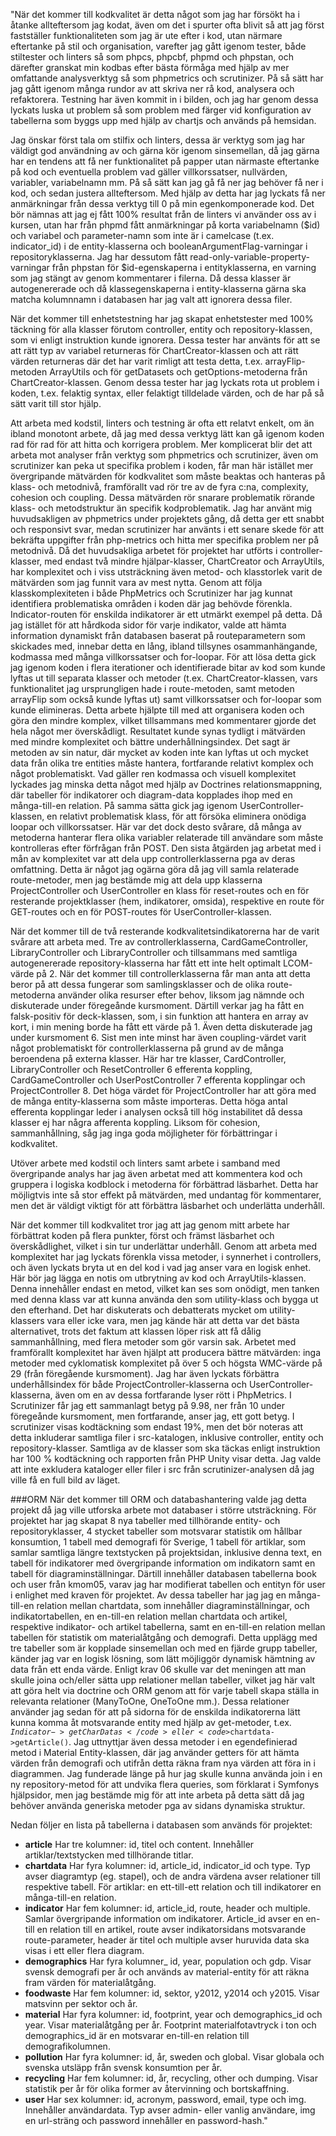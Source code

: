 "När det kommer till kodkvalitet är detta något som jag har försökt ha i åtanke allteftersom jag kodat, även om det i spurter ofta blivit så att jag först fastställer funktionaliteten som jag är ute efter i kod, utan närmare eftertanke på stil och organisation, varefter jag gått igenom tester, både stiltester och linters så som phpcs, phpcbf, phpmd och phpstan, och därefter granskat min kodbas efter bästa förmåga med hjälp av mer omfattande analysverktyg så som phpmetrics och scrutinizer. På så sätt har jag gått igenom många rundor av att skriva ner rå kod, analysera och refaktorera. Testning har även kommit in i bilden, och jag har genom dessa lyckats luska ut problem så som problem med färger vid konfiguration av tabellerna som byggs upp med hjälp av chartjs och används på hemsidan.

Jag önskar först tala om stilfix och linters, dessa är verktyg som jag har väldigt god användning av och gärna kör igenom sinsemellan, då jag gärna har en tendens att få ner funktionalitet på papper utan närmaste eftertanke på kod och eventuella problem vad gäller villkorssatser, nullvärden, variabler, variabelnamn mm. På så sätt kan jag gå få ner jag behöver få ner i kod, och sedan justera allteftersom. Med hjälp av detta har jag lyckats få ner anmärkningar från dessa verktyg till 0 på min egenkomponerade kod. Det bör nämnas att jag ej fått 100% resultat från de linters vi använder oss av i kursen, utan har från phpmd fått anmärkningar på korta variabelnamn ($id) och variabel och parameter-namn som inte är i camelcase (t.ex. indicator_id) i de entity-klasserna och booleanArgumentFlag-varningar i repositoryklasserna. Jag har dessutom fått read-only-variable-property-varningar från phpstan
för $id-egenskaperna i entityklasserna, en varning som jag stängt av genom kommentarer i filerna. Då dessa klasser är autogenererade och då klassegenskaperna i entity-klasserna gärna ska matcha kolumnnamn i databasen har jag valt att ignorera dessa filer.

När det kommer till enhetstestning har jag skapat enhetstester med 100% täckning för alla klasser förutom controller, entity och repository-klassen, som vi enligt instruktion kunde ignorera. Dessa tester har använts för att se att rätt typ av variabel returneras för ChartCreator-klassen och att rätt värden returneras där det har varit rimligt att testa detta, t.ex. arrayFlip-metoden ArrayUtils och för getDatasets och getOptions-metoderna från ChartCreator-klassen. Genom dessa tester har jag lyckats rota ut problem i koden, t.ex. felaktig syntax, eller felaktigt tilldelade värden, och de har på så sätt varit till stor hjälp.

Att arbeta med kodstil, linters och testning är ofta ett relatvt enkelt, om än ibland monotont arbete, då jag med dessa verktyg lätt kan gå igenom koden rad för rad för att hitta och korrigera problem. Mer komplicerat blir det att arbeta mot analyser från verktyg som phpmetrics och scrutinizer, även om scrutinizer kan peka ut specifika problem i koden, får man här istället mer övergripande mätvärden för kodkvalitet som måste beaktas och hanteras på klass- och metodnivå, framförallt vad rör tre av de fyra c:na, complexity, cohesion och coupling. Dessa mätvärden rör snarare problematik rörande klass- och metodstruktur än specifik kodproblematik. Jag har använt mig huvudsakligen av phpmetrics under projektets gång, då detta ger ett snabbt och responsivt svar, medan scrutinizer har använts i ett senare skede för att bekräfta uppgifter från php-metrics och hitta mer specifika problem ner på metodnivå. Då det huvudsakliga arbetet för projektet har utförts i controller-klasser, med endast två mindre hjälpar-klasser, ChartCreator och ArrayUtils, har komplexitet och i viss utsträckning även metod- och klasstorlek varit de mätvärden som jag funnit vara av mest nytta. Genom att följa klasskomplexiteten i både PhpMetrics och Scrutinizer har jag kunnat identifiera problematiska områden i koden där jag behövde förenkla. Indicator-routen för enskilda indikatorer är ett utmärkt exempel på detta. Då jag istället för att hårdkoda sidor för varje indikator, valde att hämta information dynamiskt från databasen baserat på routeparametern som skickades med, innebar detta en lång, ibland tillsynes osammanhängande, kodmassa med många villkorssatser och for-loopar. För att lösa detta gick jag igenom koden i flera iterationer och identifierade bitar av kod som kunde lyftas ut till separata klasser och metoder (t.ex. ChartCreator-klassen, vars funktionalitet jag ursprungligen hade i route-metoden, samt metoden arrayFlip som också kunde lyftas ut) samt villkorssatser och for-loopar som kunde elimineras. Detta arbete hjälpte till med att organisera koden och göra den mindre komplex, vilket tillsammans med kommentarer gjorde det hela något mer överskådligt. Resultatet kunde synas tydligt i mätvärden med mindre komplexitet och bättre underhållningsindex. Det sagt är metoden av sin natur, där mycket av koden inte kan lyftas ut och mycket data från olika tre entities måste hantera, fortfarande relativt komplex och något problematiskt. Vad gäller ren kodmassa och visuell komplexitet lyckades jag minska detta något med hjälp av Doctrines relationsmappning, där tabeller för indikatorer och diagram-data kopplades ihop med en många-till-en relation. På samma sätta gick jag igenom UserController-klassen, en relativt problematisk klass, för att försöka eliminera onödiga loopar och villkorssatser. Här var det dock desto svårare, då många av metoderna hanterar flera olika variabler relaterade till användare som måste kontrolleras efter förfrågan från POST. Den sista åtgärden jag arbetat med i mån av komplexitet var att dela upp controllerklasserna pga av deras omfattning. Detta är något jag ogärna göra då jag vill samla relaterade route-metoder, men jag bestämde mig att dela upp klasserna ProjectController och UserController en klass för reset-routes och en för resterande projektklasser (hem, indikatorer, omsida), respektive en route för GET-routes och en för POST-routes för UserController-klassen.

När det kommer till de två resterande kodkvalitetsindikatorerna har de varit svårare att arbeta med. Tre av controllerklasserna, CardGameController, LibraryController och LibraryController och tillsammans med samtliga autogenererade repository-klasserna har fått ett inte helt optimalt LCOM-värde på 2. När det kommer till controllerklasserna får man anta att detta beror på att dessa fungerar som samlingsklasser och de olika route-metoderna använder olika resurser efter behov, liksom jag nämnde och diskuterade under föregeånde kursmoment. Därtill verkar jag ha fått en falsk-positiv för deck-klassen, som, i sin funktion att hantera en array av kort, i min mening borde ha fått ett värde på 1. Även detta diskuterade jag under kursmoment 6. Sist men inte minst har även coupling-värdet varit något problematiskt för controllerklasserna på grund av de många beroendena på externa klasser. Här har tre klasser, CardController, LibraryController och ResetController 6 efferenta koppling, CardGameController och UserPostController 7 efferenta kopplingar och ProjectController 8. Det höga värdet för ProjectController har att göra med de många entity-klasserna som måste importeras. Detta höga antal efferenta kopplingar leder i analysen också till hög instabilitet då dessa klasser ej har några afferenta koppling. Liksom för cohesion, sammanhållning, såg jag inga goda möjligheter för förbättringar i kodkvalitet. 

Utöver arbete med kodstil och linters samt arbete i samband med övergripande analys har jag även arbetat med att kommentera kod och gruppera i logiska kodblock i metoderna för förbättrad läsbarhet. Detta har möjligtvis inte så stor effekt på mätvärden, med undantag för kommentarer, men det är väldigt viktigt för att förbättra läsbarhet och underlätta underhåll.

När det kommer till kodkvalitet tror jag att jag genom mitt arbete har förbättrat koden på flera punkter, först och främst läsbarhet och överskådlighet, vilket i sin tur underlättar underhåll. Genom att arbeta med komplexitet har jag lyckats förenkla vissa metoder, i synnerhet i controllers, och även lyckats bryta ut en del kod i vad jag anser vara en logisk enhet. Här bör jag lägga en notis om utbrytning av kod och ArrayUtils-klassen. Denna innehåller endast en metod, vilket kan ses som onödigt, men tanken med denna klass var att kunna använda den som utility-klass och bygga ut den efterhand. Det har diskuterats och debatterats mycket om utility-klassers vara eller icke vara, men jag kände här att detta var det bästa alternativet, trots det faktum att klassen löper risk att få dålig sammanhållning, med flera metoder som gör varsin sak.
 Arbetet med framförallt komplexitet har även hjälpt att producera bättre mätvärden: inga metoder med cyklomatisk komplexitet på över 5 och högsta WMC-värde på 29 (från föregående kursmoment). Jag har även lyckats förbättra underhållsindex för både ProjectController-klasserna och UserController-klasserna, även om en av dessa fortfarande lyser rött i PhpMetrics. I Scrutinizer får jag ett sammanlagt betyg på 9.98, ner från 10 under föregeånde kursmoment, men fortfarande, anser jag, ett gott betyg. I scrutinizer visas kodtäckning som endast 19%, men det bör noteras att detta inkluderar samtliga filer i src-katalogen, inklusive controller, entity och repository-klasser. Samtliga av de klasser som ska täckas enligt instruktion har 100 % kodtäckning och rapporten från PHP Unity visar detta. Jag valde att inte exkludera kataloger eller filer i src från scrutinizer-analysen då jag ville få en full bild av läget.

###ORM 
När det kommer till ORM och databashantering valde jag detta projekt då jag ville utforska arbete mot databaser i större utsträckning. För projektet har jag skapat 8 nya tabeller med tillhörande entity- och repositoryklasser, 4 stycket tabeller som motsvarar statistik om hållbar konsumtion, 1 tabell med demografi för Sverige, 1 tabell för artiklar, som samlar samtliga längre textstycken på projektsidan, inklusive denna text, en tabell för indikatorer med övergripande information om indikatorn samt en tabell för diagraminställningar. Därtill innehåller databasen tabellerna book och user från kmom05, varav jag har modifierat tabellen och entityn för user i enlighet med kraven för projektet. Av dessa tabeller har jag jag en många-till-en relation mellan chartdata, som innehåller diagraminställningar, och indikatortabellen, en en-till-en relation mellan chartdata och artikel, respektive indikator- och artikel tabellerna, samt en en-till-en relation mellan tabellen för statistik om materialåtgång och demografi. Detta upplägg med tre tabeller som är kopplade sinsemellan och med en fjärde grupp tabeller, känder jag var en logisk lösning, som lätt möjliggör dynamisk hämtning av data från ett enda värde. Enligt krav 06 skulle var det meningen att man skulle joina och/eller sätta upp relationer mellan tabeller, vilket jag här valt att göra helt via doctrine och ORM genom att för varje tabell skapa ställa in relevanta relationer (ManyToOne, OneToOne mm.). Dessa relationer använder jag sedan för att på sidorna för de enskilda indikatorerna lätt kunna komma åt motsvarande entity med hjälp av get-metoder, t.ex. <code>$Indicator->getCharDatas</code> eller <code>$chartdata->getArticle()</code>. Jag uttnyttjar även dessa metoder i en egendefinierad metod i Material Entity-klassen, där jag använder getters för att hämta värden från demografi och utifrån detta räkna fram nya värden att föra in i diagrammen. Jag funderade länge på hur jag skulle kunna använda join i en ny repository-metod för att undvika flera queries, som förklarat i Symfonys hjälpsidor, men jag bestämde mig för att inte arbeta på detta sätt då jag behöver använda generiska metoder pga av sidans dynamiska struktur.

Nedan följer en lista på tabellerna i databasen som används för projektet:
- **article** Har tre kolumner: id, titel och content. Innehåller artiklar/textstycken med tillhörande titlar.
- **chartdata** Har fyra kolumner: id, article_id, indicator_id och type. Typ avser diagramtyp (eg. stapel), och de andra värdena avser relationer till respektive tabell. För artiklar: en ett-till-ett relation och till indikatorer en många-till-en relation.
- **indicator** Har fem kolumner: id, article_id, route, header och multiple. Samlar övergripande information om indikatorer. Article_id avser en en-till en relation till en artikel, route avser indikatorsidans motsvarande route-parameter, header är titel och multiple avser huruvida data ska visas i ett eller flera diagram.
- **demographics** Har fyra kolumner_ id, year, population och gdp. Visar svensk demografi per år och används av material-entity för att räkna fram värden för materialåtgång.
- **foodwaste** Har fem kolumner: id, sektor, y2012, y2014 och y2015. Visar matsvinn per sektor och år.
- **material** Har fyra kolumner: id, footprint, year och demographics_id och year. Visar materialåtgång per år. Footprint materialfotavtryck i ton och demographics_id är en motsvarar en-till-en relation till demografikolumnen.
- **pollution** Har fyra kolumner: id, år, sweden och global. Visar globala och svenska utsläpp från svensk konsumtion per år.
- **recycling** Har fem kolumner: id, år, recycling, other och dumping. Visar statistik per år för olika former av återvinning och bortskaffning.
- **user** Har sex kolumner: id, acronym, password, email, type och img. Innehåller användardata. Typ avser admin- eller vanlig användare, img en url-sträng och password innehåller en password-hash."